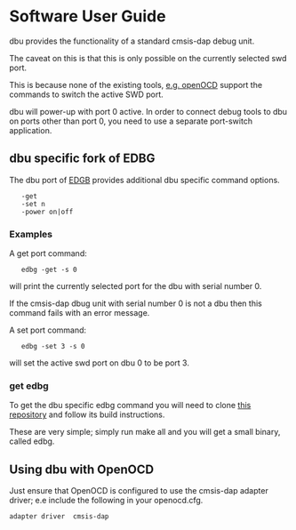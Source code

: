 # Software User Guide

dbu provides the functionality of a standard cmsis-dap debug unit.

The caveat on this is that this is only possible on the currently selected swd port.

This is because none of the existing tools, [e.g. openOCD](#using-dbu-with-openocd) support the commands to switch the active SWD port.

dbu will power-up with port 0 active.  In order to connect debug tools to dbu on ports other than port 0, you need to use a separate port-switch application. 

## dbu specific fork of EDBG

The dbu port of [EDGB](https://github.com/brucebiotech/edbg) provides additional dbu specific command options.
```
   -get
   -set n
   -power on|off
```

### Examples

A get port command:
```
   edbg -get -s 0 
```
will print the currently selected port for the dbu with serial number 0.

If the cmsis-dap dbug unit with serial number 0 is not a dbu then this command fails with an error message.

A set port command:
```
   edbg -set 3 -s 0 
```
will set the active swd port on dbu 0 to be port 3.

### get edbg

To get the dbu specific edbg command you will need to clone [this repository](https://github.com/brucebiotech/edbg) and follow its build instructions.

These are very simple; simply run make all and you will get a small binary, called edbg.

## Using dbu with OpenOCD

Just ensure that OpenOCD is configured to use the cmsis-dap adapter driver; e.e include the following in your openocd.cfg.

```
adapter driver  cmsis-dap
```

